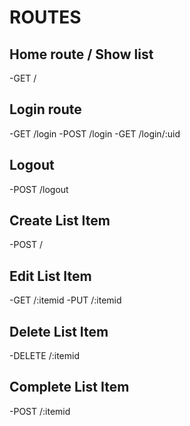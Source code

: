 # ROUTES

## Home route / Show list
-GET /

## Login route
-GET   /login
-POST  /login
-GET   /login/:uid

## Logout
-POST /logout

## Create List Item
-POST /

## Edit List Item
-GET /:itemid
-PUT /:itemid

## Delete List Item
-DELETE /:itemid

## Complete List Item
-POST /:itemid
